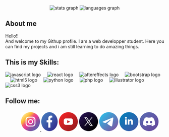 <div align="center">
  <img src="https://github-readme-stats.vercel.app/api?username=ibrahimsohofi&hide_title=false&hide_rank=false&show_icons=true&include_all_commits=true&count_private=true&disable_animations=false&theme=dracula&locale=en&hide_border=false&order=1" height="150" alt="stats graph"  />
  <img src="https://github-readme-stats.vercel.app/api/top-langs?username=ibrahimsohofi&locale=en&hide_title=false&layout=compact&card_width=320&langs_count=5&theme=dracula&hide_border=false&order=2" height="150" alt="languages graph"  />
</div>

## About me

<p align="left">Hello!!<br>And welcome to my Githup profile. I am a web developper student. Here you can find my projects and i am still learning to do amazing things.</p>

## This is my Skills:

<div align="left">
  <img src="https://cdn.jsdelivr.net/gh/devicons/devicon/icons/javascript/javascript-original.svg" height="40" alt="javascript logo"  />
  <img width="12" />
  <img src="https://cdn.jsdelivr.net/gh/devicons/devicon/icons/react/react-original.svg" height="40" alt="react logo"  />
  <img width="12" />
  <img src="https://cdn.jsdelivr.net/gh/devicons/devicon/icons/aftereffects/aftereffects-original.svg" height="40" alt="aftereffects logo"  />
  <img width="12" />
  <img src="https://cdn.jsdelivr.net/gh/devicons/devicon/icons/bootstrap/bootstrap-original.svg" height="40" alt="bootstrap logo"  />
  <img width="12" />
  <img src="https://cdn.jsdelivr.net/gh/devicons/devicon/icons/html5/html5-original.svg" height="40" alt="html5 logo"  />
  <img width="12" />
  <img src="https://cdn.jsdelivr.net/gh/devicons/devicon/icons/python/python-original.svg" height="40" alt="python logo"  />
  <img width="12" />
  <img src="https://cdn.jsdelivr.net/gh/devicons/devicon/icons/php/php-original.svg" height="40" alt="php logo"  />
  <img width="12" />
  <img src="https://cdn.jsdelivr.net/gh/devicons/devicon/icons/illustrator/illustrator-plain.svg" height="40" alt="illustrator logo"  />
  <img width="12" />
  <img src="https://cdn.jsdelivr.net/gh/devicons/devicon/icons/css3/css3-original.svg" height="40" alt="css3 logo"  />
</div>

###

## Follow me:

###

<div style="margin-left: 50px;">
  <a href="https://www.instagram.com/sohofi.ibrahim/"><img src="Instagram.svg" width="60" height="60" alt="instagram logo"  />
  <a href="https://www.facebook.com/ibrahimsohofi03"><img src="Facebook.svg" width="52" height="60" alt="facebook logo"  /></a>
  <a href="https://www.youtube.com/@sohofiibrahim"> <img src="Youtube.svg" width="60" height="60" alt="youtube logo"  /></a>
  <a href="https://twitter.com/Ibrahimsohofi"> <img src="Twitter.svg" width="60" height="60" alt="twitter logo"  /></a>
  <a href="https://t.me/ibrahimsohofi"> <img src="Telegram.svg" width="60" height="60" alt="telegram logo"  /></a>
  <a href="https://www.linkedin.com/in/ibrahimsohofi/"><img src="Linkedin.svg" width="60" height="60" alt="linkedin logo"  /></a>
  <a href="https://discord.com/users/927947587099697213"><img src="Discord.svg" width="60" height="60" alt="discord logo"  /></a>
  
 
 
  
</div>

###

###

###

###

###

###

###

###

<div align="center">
</div>

###

###
